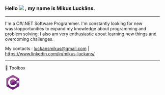 ### Hello <img src="https://raw.githubusercontent.com/MartinHeinz/MartinHeinz/master/wave.gif" width="30"> , my name is Mikus Luckāns.

---

I'm a C#/.NET Software Programmer.
I'm constantly looking for new ways/opportunities to expand my knowledge about programming and problem solving.
I also am very enthusiastic about learning new things and overcoming challenges.

My contacts : luckansmikus@gmail.com | https://www.linkedin.com/in/mikus-luckans/

---

🧰 Toolbox

<img src="https://raw.githubusercontent.com/devicons/devicon/7a4ca8aa871d6dca81691e018d31eed89cb70a76/icons/csharp/csharp-original.svg" alt="C# logo" width="50" height="50">
